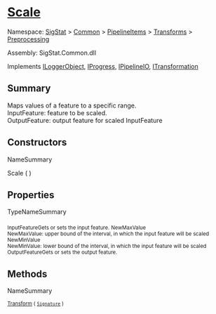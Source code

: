 # [Scale](./Scale.md)

Namespace: [SigStat]() > [Common](./../../../README.md) > [PipelineItems]() > [Transforms]() > [Preprocessing](./README.md)

Assembly: SigStat.Common.dll

Implements [ILoggerObject](./../../../ILoggerObject.md), [IProgress](./../../../Helpers/IProgress.md), [IPipelineIO](./../../../Pipeline/IPipelineIO.md), [ITransformation](./../../../ITransformation.md)

## Summary
Maps values of a feature to a specific range.  <br>InputFeature: feature to be scaled.<br>OutputFeature: output feature for scaled InputFeature

## Constructors

NameSummary

Scale (  )<sub></sub>


## Properties

TypeNameSummary

<sub>InputFeature</sub><sub>Gets or sets the input feature.</sub>
<sub>NewMaxValue</sub><sub><br>NewMaxValue: upper bound of the interval, in which the input feature will be scaled</sub>
<sub>NewMinValue</sub><sub><br>NewMinValue: lower bound of the interval, in which the input feature will be scaled</sub>
<sub>OutputFeature</sub><sub>Gets or sets the output feature.</sub>


## Methods

NameSummary

<sub>[Transform](./Methods/Scale-100663813.md) ( [`Signature`](./../../../Signature.md) )</sub><sub></sub>


